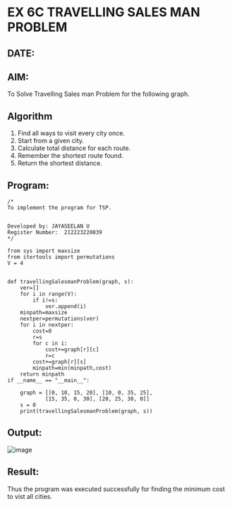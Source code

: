 # EX 6C TRAVELLING SALES MAN PROBLEM
## DATE:
## AIM:
To Solve Travelling Sales man Problem for the following graph.



## Algorithm
1. Find all ways to visit every city once.
2. Start from a given city.
3. Calculate total distance for each route.
4. Remember the shortest route found.
5. Return the shortest distance.
## Program:
```
/*
To implement the program for TSP.


Developed by: JAYASEELAN U
Register Number:  212223220039
*/
```
```
from sys import maxsize
from itertools import permutations
V = 4
 

def travellingSalesmanProblem(graph, s):
    ver=[]
    for i in range(V):
        if i!=s:
            ver.append(i)
    minpath=maxsize
    nextper=permutations(ver)
    for i in nextper:
        cost=0
        r=s
        for c in i:
            cost+=graph[r][c]
            r=c
        cost+=graph[r][s]
        minpath=min(minpath,cost)
    return minpath
if __name__ == "__main__":
 
    graph = [[0, 10, 15, 20], [10, 0, 35, 25],
            [15, 35, 0, 30], [20, 25, 30, 0]]
    s = 0
    print(travellingSalesmanProblem(graph, s))
```
## Output:
![image](https://github.com/user-attachments/assets/684968cf-eac7-4081-8135-2346116e4e7a)
## Result:
Thus the program was executed successfully for finding the minimum cost to vist all cities.
